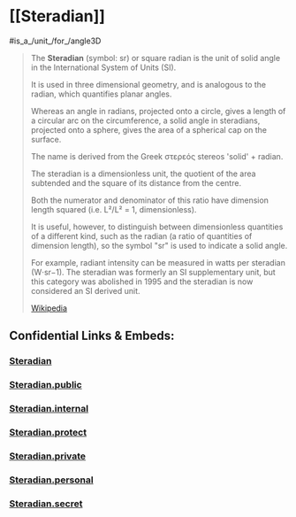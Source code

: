 
# [[Steradian]]

#is_a_/unit_/for_/angle3D  

> The **Steradian** (symbol: sr) or square radian is the unit of solid angle 
> in the International System of Units (SI). 
> 
> It is used in three dimensional geometry, and is analogous to the radian, 
> which quantifies planar angles. 
> 
> Whereas an angle in radians, projected onto a circle, 
> gives a length of a circular arc on the circumference, 
> a solid angle in steradians, projected onto a sphere, 
> gives the area of a spherical cap on the surface. 
> 
> The name is derived from the Greek στερεός stereos 'solid' + radian.
>
> The steradian is a dimensionless unit, 
> the quotient of the area subtended 
> and the square of its distance from the centre. 
> 
> Both the numerator and denominator of this ratio 
> have dimension length squared (i.e. L²/L² = 1, dimensionless). 
> 
> It is useful, however, 
> to distinguish between dimensionless quantities of a different kind, 
> such as the radian (a ratio of quantities of dimension length), 
> so the symbol "sr" is used to indicate a solid angle. 
> 
> For example, radiant intensity can be measured in watts per steradian (W⋅sr−1). 
> The steradian was formerly an SI supplementary unit, 
> but this category was abolished in 1995 
> and the steradian is now considered an SI derived unit.
>
> [Wikipedia](https://en.wikipedia.org/wiki/Steradian)


## Confidential Links & Embeds: 

### [Steradian](/_Standards/Unit/SI-Unit/Steradian.md) 

### [Steradian.public](/_public/Unit/SI-Unit/Steradian.public.md) 

### [Steradian.internal](/_internal/Unit/SI-Unit/Steradian.internal.md) 

### [Steradian.protect](/_protect/Unit/SI-Unit/Steradian.protect.md) 

### [Steradian.private](/_private/Unit/SI-Unit/Steradian.private.md) 

### [Steradian.personal](/_personal/Unit/SI-Unit/Steradian.personal.md) 

### [Steradian.secret](/_secret/Unit/SI-Unit/Steradian.secret.md)

